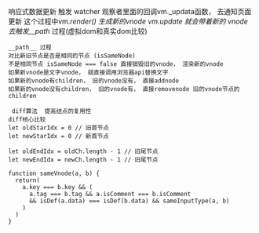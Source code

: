  响应式数据更新
    触发 watcher 观察者里面的回调vm._updata函数， 去通知页面更新
    这个过程中vm._render() 生成新的vnode
    vm._update 就会带着新的 vnode 去触发__path__ 过程(虚拟dom和真实dom比较)

    __path__ 过程
    对比新旧节点是否是相同的节点 (isSameNode)
    不是相同节点 isSameNode === false 直接销毁旧的vnode， 渲染新的vnode
    如果新vnode是文字vnode， 就直接调用浏览器api替换文字
    如果新的vnode有children， 旧的vnode没有， 直接addnode
    如果新的vnode没有children， 旧的vnode有， 直接removenode 旧的vnode节点的children

     diff算法  提高结点的复用性 
    diff核心比较
    let oldStarIdx = 0 // 旧首节点
    let newStarIdx = 0 // 新首节点

    let oldEndIdx = oldCh.length - 1 // 旧尾节点
    let newEndIdx = newCh.length - 1 // 旧尾节点

    function sameVnode(a, b) {
      return(
        a.key === b.key && (
          a.tag === b.tag && a.isComment === b.isComment 
          && isDef(a.data) === isDef(b.data) && sameInputType(a, b)
        )
      )
    }